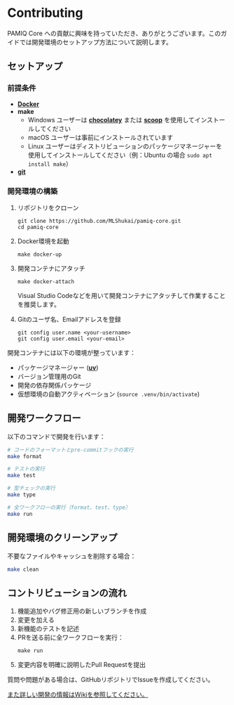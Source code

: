 # Contributing

PAMIQ Core への貢献に興味を持っていただき、ありがとうございます。このガイドでは開発環境のセットアップ方法について説明します。

## セットアップ

### 前提条件

- [**Docker**](https://www.docker.com/ja-jp/get-started/)
- **make**
  - Windows ユーザーは [**chocolatey**](https://chocolatey.org) または [**scoop**](https://scoop.sh) を使用してインストールしてください
  - macOS ユーザーは事前にインストールされています
  - Linux ユーザーはディストリビューションのパッケージマネージャーを使用してインストールしてください（例：Ubuntu の場合 `sudo apt install make`）
- [**git**](https://git-scm.com)

### 開発環境の構築

1. リポジトリをクローン

   ```shell
   git clone https://github.com/MLShukai/pamiq-core.git
   cd pamiq-core
   ```

2. Docker環境を起動

   ```shell
   make docker-up
   ```

3. 開発コンテナにアタッチ

   ```shell
   make docker-attach
   ```

   Visual Studio Codeなどを用いて開発コンテナにアタッチして作業することを推奨します。

4. Gitのユーザ名、Emailアドレスを登録

   ```shell
   git config user.name <your-username>
   git config user.email <your-email>
   ```

開発コンテナには以下の環境が整っています：

- パッケージマネージャー ([**uv**](https://docs.astral.sh/uv/))
- バージョン管理用のGit
- 開発の依存関係パッケージ
- 仮想環境の自動アクティベーション (`source .venv/bin/activate`)

## 開発ワークフロー

以下のコマンドで開発を行います：

```sh
# コードのフォーマットとpre-commitフックの実行
make format

# テストの実行
make test

# 型チェックの実行
make type

# 全ワークフローの実行（format、test、type）
make run
```

## 開発環境のクリーンアップ

不要なファイルやキャッシュを削除する場合：

```sh
make clean
```

## コントリビューションの流れ

1. 機能追加やバグ修正用の新しいブランチを作成
2. 変更を加える
3. 新機能のテストを記述
4. PRを送る前に全ワークフローを実行：
   ```shell
   make run
   ```
5. 変更内容を明確に説明したPull Requestを提出

質問や問題がある場合は、GitHubリポジトリでIssueを作成してください。

[また詳しい開発の情報はWikiを参照してください。](https://github.com/MLShukai/pamiq-core/wiki)
